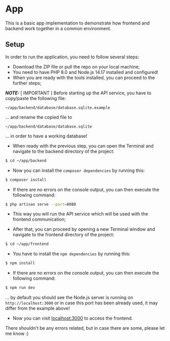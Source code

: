 # App

This is a basic app implementation to demonstrate how frontend and backend work together in a common environment.

## Setup

In order to run the application, you need to follow several steps:

- Download the ZIP file or pull the repo on your local machine;
- You need to have PHP 8.0 and Node.js 14.17 installed and configured!
- When you are ready with the tools installed, you can proceed to the further steps;

**_NOTE:_** [ IMPORTANT ] Before starting up the API service, you have to copy/paste the following file:

```~/app/backend/database/database.sqlite.example```

... and rename the copied file to

```~/app/backend/database/database.sqlite```

... in order to have a working database!

- When ready with the previous step, you can open the Terminal and navigate to the backend directory of the project:

```sh
$ cd ~/app/backend
```

- Now you can install the ```composer dependencies``` by running this:

```sh
$ composer install
```

- If there are no errors on the console output, you can then execute the following command:

```sh
$ php artisan serve --port=8080
```

- This way you will run the API service which will be used with the frontend communication;

- After that, you can proceed by opening a new Terminal window and navigate to the frontend directory of the project:

```sh
$ cd ~/app/frontend
```

- You have to install the ```npm dependencies``` by running this:

```sh
$ npm install
```

- If there are no errors on the console output, you can then execute the following command:

```sh
$ npm run dev
```

... by default you should see the Node.js server is running on ```http://localhost:3000``` or in case this port has been already used, it may differ from the example above!

- Now you can visit [localhost:3000](http://localhost:3000) to access the frontend.

There shouldn't be any errors related, but in case there are some, please let me know :)
